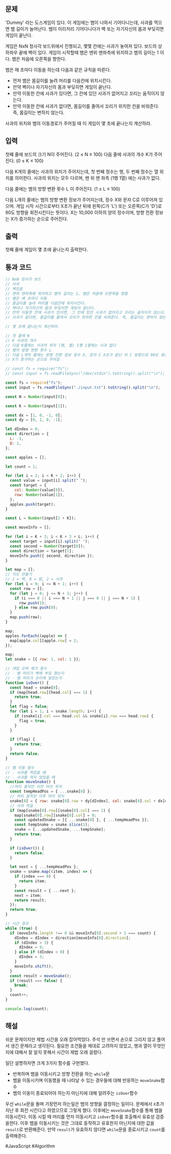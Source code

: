 ## 문제
'Dummy' 라는 도스게임이 있다. 이 게임에는 뱀이 나와서 기어다니는데, 사과를 먹으면 뱀 길이가 늘어난다. 뱀이 이리저리 기어다니다가 벽 또는 자기자신의 몸과 부딪히면 게임이 끝난다.

게임은 NxN 정사각 보드위에서 진행되고, 몇몇 칸에는 사과가 놓여져 있다. 보드의 상하좌우 끝에 벽이 있다. 게임이 시작할때 뱀은 맨위 맨좌측에 위치하고 뱀의 길이는 1 이다. 뱀은 처음에 오른쪽을 향한다.

뱀은 매 초마다 이동을 하는데 다음과 같은 규칙을 따른다.

- 먼저 뱀은 몸길이를 늘려 머리를 다음칸에 위치시킨다.
- 만약 벽이나 자기자신의 몸과 부딪히면 게임이 끝난다.
- 만약 이동한 칸에 사과가 있다면, 그 칸에 있던 사과가 없어지고 꼬리는 움직이지 않는다.
- 만약 이동한 칸에 사과가 없다면, 몸길이를 줄여서 꼬리가 위치한 칸을 비워준다. 즉, 몸길이는 변하지 않는다.

사과의 위치와 뱀의 이동경로가 주어질 때 이 게임이 몇 초에 끝나는지 계산하라.

## 입력
첫째 줄에 보드의 크기 N이 주어진다. (2 ≤ N ≤ 100) 다음 줄에 사과의 개수 K가 주어진다. (0 ≤ K ≤ 100)

다음 K개의 줄에는 사과의 위치가 주어지는데, 첫 번째 정수는 행, 두 번째 정수는 열 위치를 의미한다. 사과의 위치는 모두 다르며, 맨 위 맨 좌측 (1행 1열) 에는 사과가 없다.

다음 줄에는 뱀의 방향 변환 횟수 L 이 주어진다. (1 ≤ L ≤ 100)

다음 L개의 줄에는 뱀의 방향 변환 정보가 주어지는데, 정수 X와 문자 C로 이루어져 있으며. 게임 시작 시간으로부터 X초가 끝난 뒤에 왼쪽(C가 'L') 또는 오른쪽(C가 'D')로 90도 방향을 회전시킨다는 뜻이다. X는 10,000 이하의 양의 정수이며, 방향 전환 정보는 X가 증가하는 순으로 주어진다.

## 출력
첫째 줄에 게임이 몇 초에 끝나는지 출력한다.

## 통과 코드
```js
// NxN 정사각 보드
// 사과
// 벽있음
// 맨위 맨좌측에 위치하고 뱀의 길이는 1, 뱀은 처음에 오른쪽을 향함
// 뱀은 매 초마다 이동
// 몸길이를 늘려 머리를 다음칸에 위치시킨다.
// 벽이나 자기자신의 몸과 부딫이면 게임이 끝난다.
// 만약 이동한 칸에 사과가 있다면, 그 칸에 있던 사과가 없어지고 꼬리는 움직이지 않는다.
// 사과가 없다면, 몸길이를 줄여서 꼬리가 위차한 칸을 비워준다. 즉, 몸길이는 변하지 않는다.

// 몇 초에 끝나는지 계산하라.

// 첫 줄에 N
// K 사과의 개수
// 다음 K줄에는 사과의 위치 (행, 열) 1행 1열에는 사과 없다
// 뱀의 방향 변환 횟수 L
// 다음 L개의 줄에는 방향 전환 정보 정수 X, 문자 C X초가 끝난 뒤 C 방향으로 90도 회전 (L = 왼, D = 오)
// X가 증가하는 순으로 주어짐

// const fs = require("fs");
// const input = fs.readFileSync("/dev/stdin").toString().split("\n");

const fs = require("fs");
const input = fs.readFileSync("./input.txt").toString().split("\n");

const N = Number(input[0]);

const K = Number(input[1]);

const dx = [1, 0, -1, 0];
const dy = [0, 1, 0, -1];

let dIndex = 0;
const direction = {
  L: -1,
  D: 1,
};

const apples = [];

let count = 1;

for (let i = 2; i < K + 2; i++) {
  const value = input[i].split(" ");
  const target = {
    col: Number(value[0]),
    row: Number(value[1]),
  };
  apples.push(target);
}

const L = Number(input[2 + K]);

const moveInfo = [];

for (let i = K + 3; i < K + 3 + L; i++) {
  const target = input[i].split(" ");
  const second = Number(target[0]);
  const direction = target[1];
  moveInfo.push({ second, direction });
}

let map = [];
// 지도 만들기
// 1 = 벽, 0 = 땅, 2 = 사과
for (let i = 0; i <= N + 1; i++) {
  const row = [];
  for (let j = 0; j <= N + 1; j++) {
    if (i === 0 || i === N + 1 || j === 0 || j === N + 1) {
      row.push(1);
    } else row.push(0);
  }
  map.push(row);
}

map;
apples.forEach((apple) => {
  map[apple.col][apple.row] = 2;
});

map;
let snake = [{ row: 1, col: 1 }];

// 게임 오버 체크 함수
// - 뱀 머리가 벽에 부딫 혔는지
// - 뱀 머리가 꼬리에 닿았는지
function isOver() {
  const head = snake[0];
  if (map[head.row][head.col] === 1) {
    return true;
  }
  let flag = false;
  for (let i = 1; i < snake.length; i++) {
    if (snake[i].col === head.col && snake[i].row === head.row) {
      flag = true;
    }
  }

  if (flag) {
    return true;
  }
  return false;
}

// 뱀 이동 함수
// - 사과를 먹었을 때
// - 사과를 먹지 않았을 때
function moveSnake() {
  //머리 움직인 이전 머리 위치
  const tempHeadPos = { ...snake[0] };
  // 머리 움직인 이후 머리 위치
  snake[0] = { row: snake[0].row + dy[dIndex], col: snake[0].col + dx[dIndex] };
  // 사과 먹음
  if (map[snake[0].row][snake[0].col] === 2) {
    map[snake[0].row][snake[0].col] = 0;
    const updatedSnake = [{ ...snake[0] }, { ...tempHeadPos }];
    const tempSnake = snake.slice(1);
    snake = [...updatedSnake, ...tempSnake];
    return true;
  }

  if (isOver()) {
    return false;
  }

  let next = { ...tempHeadPos };
  snake = snake.map((item, index) => {
    if (index === 0) {
      return item;
    }
    const result = { ...next };
    next = item;
    return result;
  });
  return true;
}

// 시간 경과
while (true) {
  if (moveInfo.length !== 0 && moveInfo[0].second + 1 === count) {
    dIndex = dIndex + direction[moveInfo[0].direction];
    if (dIndex > 3) {
      dIndex = 0;
    } else if (dIndex < 0) {
      dIndex = 3;
    }
    moveInfo.shift();
  }
  const result = moveSnake();
  if (result === false) {
    break;
  }
  count++;
}

console.log(count);

```

## 해설
쉬운 문제이지만 제법 시간을 오래 잡아먹었다. 주석 만 쓰면서 손으로 그리지 않고 풀어서 생긴 문제라고 생각된다. 필요한 조건들을 제대로 고려하지 않았고, 행과 열이 무엇인지에 대해서 잘 알지 못해서 시간이 제법 오래 걸렸다.

일단 설명하자면 크게 3가지 함수를 구현했다.
- 반복하며 뱀을 이동시키고 방향 전환을 하는 `while`문
- 뱀을 이동시키며 이동했을 때 나타날 수 있는 경우들에 대해 반응하는 `moveSnake`함수
- 뱀의 이동이 종료되어야 하는지 아닌지에 대해 알려주는 `isOver`함수

우선 `while`문을 돌며 가장먼저 하는일은 뱀의 방향을 결정하는 일이다. 문제에서 `X`초가 지난 후 회전 시킨다고 하였으므로 그렇게 했다.
이후에는 `moveSnake`함수를 통해 뱀을 이동시킨다. 이동 시킬 때 머리를 먼저 이동시키고 `isOver`함수를 호출해서 유효성 검증을한다. 이후 뱀을 이동시키는 것은 그대로 동작하고 유효한지 아닌지에 대한 값을 `result`로 반환해준다.
만약 `result`가 유효하지 않다면 `while`문을 종료시키고 `count`를 출력해준다.

#JavaScript #Algorithm 